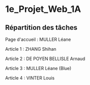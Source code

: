 # 1e_Projet_Web_1A

## Répartition des tâches

Page d'accueil : MULLER Léane

Article 1 : ZHANG Shihan

Article 2 : DE POYEN BELLISLE Arnaud

Article 3 : MULLER Léane (Blue)

Article 4 : VINTER Louis
